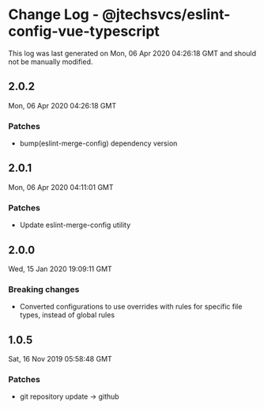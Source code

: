 # Change Log - @jtechsvcs/eslint-config-vue-typescript

This log was last generated on Mon, 06 Apr 2020 04:26:18 GMT and should not be manually modified.

## 2.0.2
Mon, 06 Apr 2020 04:26:18 GMT

### Patches

- bump(eslint-merge-config) dependency version

## 2.0.1
Mon, 06 Apr 2020 04:11:01 GMT

### Patches

- Update eslint-merge-config utility

## 2.0.0
Wed, 15 Jan 2020 19:09:11 GMT

### Breaking changes

- Converted configurations to use overrides with rules for specific file types, instead of global rules

## 1.0.5
Sat, 16 Nov 2019 05:58:48 GMT

### Patches

- git repository update -> github

